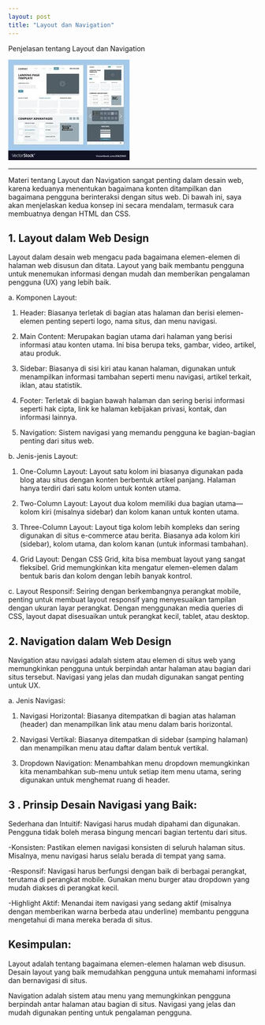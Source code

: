 ```yaml
---
layout: post
title: "Layout dan Navigation"
---
```


Penjelasan tentang Layout dan Navigation

![HTML Link dan List](/assets/image/gambar_navigation%20image.jfif)

---

Materi tentang Layout dan Navigation sangat penting dalam desain web, karena keduanya menentukan bagaimana konten ditampilkan dan bagaimana pengguna berinteraksi dengan situs web. Di bawah ini, saya akan menjelaskan kedua konsep ini secara mendalam, termasuk cara membuatnya dengan HTML dan CSS.


## 1. Layout dalam Web Design
Layout dalam desain web mengacu pada bagaimana elemen-elemen di halaman web disusun dan ditata. Layout yang baik membantu pengguna untuk menemukan informasi dengan mudah dan memberikan pengalaman pengguna (UX) yang lebih baik.

a. Komponen Layout:
1. Header: Biasanya terletak di bagian atas halaman dan berisi elemen-elemen penting seperti logo, nama situs, dan menu navigasi.

2. Main Content: Merupakan bagian utama dari halaman yang berisi informasi atau konten utama. Ini bisa berupa teks, gambar, video, artikel, atau produk.

3. Sidebar: Biasanya di sisi kiri atau kanan halaman, digunakan untuk menampilkan informasi tambahan seperti menu navigasi, artikel terkait, iklan, atau statistik.

4. Footer: Terletak di bagian bawah halaman dan sering berisi informasi seperti hak cipta, link ke halaman kebijakan privasi, kontak, dan informasi lainnya.

5. Navigation: Sistem navigasi yang memandu pengguna ke bagian-bagian penting dari situs web.

b. Jenis-jenis Layout:
1. One-Column Layout: Layout satu kolom ini biasanya digunakan pada blog atau situs dengan konten berbentuk artikel panjang. Halaman hanya terdiri dari satu kolom untuk konten utama.

2. Two-Column Layout: Layout dua kolom memiliki dua bagian utama—kolom kiri (misalnya sidebar) dan kolom kanan untuk konten utama.

3. Three-Column Layout: Layout tiga kolom lebih kompleks dan sering digunakan di situs e-commerce atau berita. Biasanya ada kolom kiri (sidebar), kolom utama, dan kolom kanan (untuk informasi tambahan).

4. Grid Layout: Dengan CSS Grid, kita bisa membuat layout yang sangat fleksibel. Grid memungkinkan kita mengatur elemen-elemen dalam bentuk baris dan kolom dengan lebih banyak kontrol.

c. Layout Responsif:
Seiring dengan berkembangnya perangkat mobile, penting untuk membuat layout responsif yang menyesuaikan tampilan dengan ukuran layar perangkat. Dengan menggunakan media queries di CSS, layout dapat disesuaikan untuk perangkat kecil, tablet, atau desktop.


## 2.  Navigation dalam Web Design
Navigation atau navigasi adalah sistem atau elemen di situs web yang memungkinkan pengguna untuk berpindah antar halaman atau bagian dari situs tersebut. Navigasi yang jelas dan mudah digunakan sangat penting untuk UX.

a. Jenis Navigasi:
1. Navigasi Horizontal: Biasanya ditempatkan di bagian atas halaman (header) dan menampilkan link atau menu dalam baris horizontal.


2. Navigasi Vertikal: Biasanya ditempatkan di sidebar (samping halaman) dan menampilkan menu atau daftar dalam bentuk vertikal.


3. Dropdown Navigation: Menambahkan menu dropdown memungkinkan kita menambahkan sub-menu untuk setiap item menu utama, sering digunakan untuk menghemat ruang di header.


## 3 . Prinsip Desain Navigasi yang Baik:
Sederhana dan Intuitif: Navigasi harus mudah dipahami dan digunakan. Pengguna tidak boleh merasa bingung mencari bagian tertentu dari situs.

-Konsisten: Pastikan elemen navigasi konsisten di seluruh halaman situs. Misalnya, menu navigasi harus selalu berada di tempat yang sama.

-Responsif: Navigasi harus berfungsi dengan baik di berbagai perangkat, terutama di perangkat mobile. Gunakan menu burger atau dropdown yang mudah diakses di perangkat kecil.

-Highlight Aktif: Menandai item navigasi yang sedang aktif (misalnya dengan memberikan warna berbeda atau underline) membantu pengguna mengetahui di mana mereka berada di situs.

## Kesimpulan:
Layout adalah tentang bagaimana elemen-elemen halaman web disusun. Desain layout yang baik memudahkan pengguna untuk memahami informasi dan bernavigasi di situs.

Navigation adalah sistem atau menu yang memungkinkan pengguna berpindah antar halaman atau bagian di situs. Navigasi yang jelas dan mudah digunakan penting untuk pengalaman pengguna.